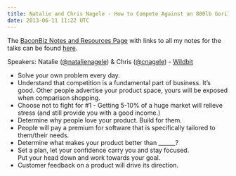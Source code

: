 ```yaml
---
title: Natalie and Chris Nagele - How to Compete Against an 800lb Gorilla
date: 2013-06-11 11:22 UTC
---
```


The <a title="BaconBiz 2013 Notes and Resources" href="http://matthewlehner.net/baconbiz-2013/">BaconBiz Notes and Resources Page</a> with links to all my notes for the talks can be found <a title="BaconBiz 2013 Notes and Resources" href="http://matthewlehner.net/baconbiz-2013/">here</a>.

Speakers: Natalie (<a href="https://twitter.com/natalienagele">@natalienagele</a>) &amp; Chris (<a href="https://twitter.com/cnagele">@cnagele</a>) - <a href="http://wildbit.com/">Wildbit</a>

 * Solve your own problem every day.
 * Understand that competition is a fundamental part of business. It’s good. Other people advertise your product space, yours will be exposed when comparison shopping.
 * Choose not to fight for #1 - Getting 5-10% of a huge market will relieve stress (and still provide you with a good income.)
 * Determine why people love your product. Build for them.
 * People will pay a premium for software that is specifically tailored to them/their needs.
 * Determine what makes your product better than ______?
 * Set a plan, let your confidence carry you and stay focused.<br>Put your head down and work towards your goal.
 * Customer feedback on a product will drive its direction.
